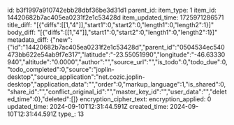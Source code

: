id: b3f1997a910742ebb28dbf36be3d31d1
parent_id: 
item_type: 1
item_id: 14420682b7ac405ea0231f2e1c53428d
item_updated_time: 1725971286571
title_diff: "[{\"diffs\":[[1,\"4\"]],\"start1\":0,\"start2\":0,\"length1\":0,\"length2\":1}]"
body_diff: "[{\"diffs\":[[1,\"4\"]],\"start1\":0,\"start2\":0,\"length1\":0,\"length2\":1}]"
metadata_diff: {"new":{"id":"14420682b7ac405ea0231f2e1c53428d","parent_id":"0504534ec540473bb622e54ab9f7e317","latitude":"-23.55051990","longitude":"-46.63330940","altitude":"0.0000","author":"","source_url":"","is_todo":0,"todo_due":0,"todo_completed":0,"source":"joplin-desktop","source_application":"net.cozic.joplin-desktop","application_data":"","order":0,"markup_language":1,"is_shared":0,"share_id":"","conflict_original_id":"","master_key_id":"","user_data":"","deleted_time":0},"deleted":[]}
encryption_cipher_text: 
encryption_applied: 0
updated_time: 2024-09-10T12:31:44.591Z
created_time: 2024-09-10T12:31:44.591Z
type_: 13